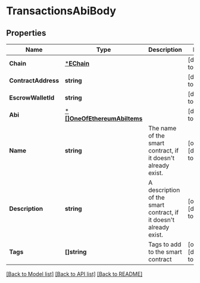 # TransactionsAbiBody

## Properties
Name | Type | Description | Notes
------------ | ------------- | ------------- | -------------
**Chain** | [***EChain**](EChain.md) |  | [default to null]
**ContractAddress** | **string** |  | [default to null]
**EscrowWalletId** | **string** |  | [default to null]
**Abi** | [***[]OneOfEthereumAbiItems**](array.md) |  | [default to null]
**Name** | **string** | The name of the smart contract, if it doesn&#x27;t already exist. | [optional] [default to null]
**Description** | **string** | A description of the smart contract, if it doesn&#x27;t already exist. | [optional] [default to null]
**Tags** | **[]string** | Tags to add to the smart contract | [optional] [default to null]

[[Back to Model list]](../README.md#documentation-for-models) [[Back to API list]](../README.md#documentation-for-api-endpoints) [[Back to README]](../README.md)

